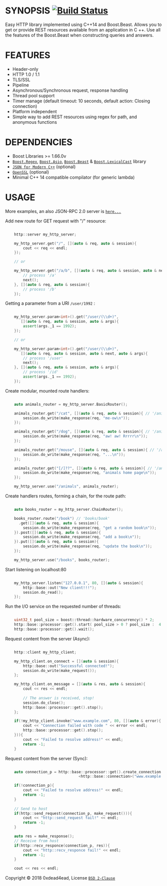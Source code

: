 # SYNOPSIS [![Build Status](https://travis-ci.org/0xdead4ead/beast_http_server.svg?branch=master)](https://travis-ci.org/0xdead4ead/beast_http_server)

Easy HTTP library implemented using C++14 and Boost.Beast. Allows you to get or provide REST resources available from an application in C ++. Use all the features of the Boost.Beast when constructing queries and answers.

# FEATURES

* Header-only
* HTTP 1.0 / 1.1
* TLS/SSL
* Pipeline
* Asynchronous/Synchronous request, response handling
* Thread pool support
* Timer manage (default timeout: 10 seconds, default action: Closing connection)
* Platform independent
* Simple way to add REST resources using regex for path, and anonymous functions

# DEPENDENCIES

* Boost Libraries >= 1.66.0v
* [`Boost.Regex`](https://github.com/boostorg/regex), [`Boost.Asio`](https://github.com/boostorg/asio), [`Boost.Beast`](https://github.com/boostorg/beast/tree/develop) & [`Boost.LexicalCast`](https://github.com/boostorg/lexical_cast) library
* [`JSON for Modern C++`](https://github.com/nlohmann/json) (optional)
* [`OpenSSL`](https://github.com/openssl/openssl) (optional)
* Minimal C++ 14 compatible compilator (for generic lambda)

# USAGE

More examples, an also JSON-RPC 2.0 server is [`here...`](https://github.com/0xdead4ead/beast_http_server/tree/dev/examples)

Add new route for GET request with "/" resource: 

```cpp

    http::server my_http_server;

    my_http_server.get("/", [](auto & req, auto & session){
        cout << req << endl;
    });

    // or

    my_http_server.get("/a/b", [](auto & req, auto & session, auto & next){
        // process '/a'
        next();
    }, [](auto & req, auto & session){
        // process '/b'
    });

```

Getting a parameter from a URI `/user/1992` :

```cpp

    my_http_server.param<int>().get("/user/(\\d+)",
       [](auto & req, auto & session, auto & args){
        assert(args._1 == 1992);
    });

    // or

    my_http_server.param<int>().get("/user/(\\d+)",
       [](auto & req, auto & session, auto & next, auto & args){
        // process '/user'
        next();
    }, [](auto & req, auto & session, auto & args){
        // process '/id'
        assert(args._1 == 1992);
    });

```

Create modular, mounted route handlers:

```cpp

    auto animals_router = my_http_server.BasicRouter();

    animals_router.get("/cat", [](auto & req, auto & session){ // '/animals/cat'
        session.do_write(make_response(req, "me-ow\n"));
    });

    animals_router.get("/dog", [](auto & req, auto & session){ // '/animals/dog'
        session.do_write(make_response(req, "aw! aw! Rrrrr\n"));
    });

    animals_router.get("/mouse", [](auto & req, auto & session){ // '/animals/mouse'
        session.do_write(make_response(req, "...\n"));
    });

    animals_router.get("[/]??", [](auto & req, auto & session){ // '/animals' or '/animals/'
        session.do_write(make_response(req, "animals home page\n"));
    });

    my_http_server.use("/animals", animals_router);

```

Create handlers routes, forming a chain, for the route path:

```cpp

    auto books_router = my_http_server.ChainRouter();

    books_router.route("/book") // 'books/book'
      .get([](auto & req, auto & session){
        session.do_write(make_response(req, "get a random book\n"));
    }).post([](auto & req, auto & session){
        session.do_write(make_response(req, "add a book\n"));
    }).put([](auto & req, auto & session){
        session.do_write(make_response(req, "update the book\n"));
    });

    my_http_server.use("/books", books_router);

```

Start listening on localhost:80

```cpp

    my_http_server.listen("127.0.0.1", 80, [](auto & session){
        http::base::out("New client!!!");
        session.do_read();
    });

```

Run the I/O service on the requested number of threads:

```cpp

    uint32_t pool_size = boost::thread::hardware_concurrency() * 2;
    http::base::processor::get().start( pool_size > 0 ? pool_size :  4 );
    http::base::processor::get().wait();

```

Request content from the server (Async):

```cpp

    http::client my_http_client;

    my_http_client.on_connect = [](auto & session){
        http::base::out("Successful connected!");
        session.do_write(make_request());
    };

    my_http_client.on_message = [](auto & res, auto & session){
        cout << res << endl;
        
        // The answer is received, stop!
        session.do_close();
        http::base::processor::get().stop();
    };

    if(!my_http_client.invoke("www.example.com", 80, [](auto & error){
        cout << "Connection failed with code " << error << endl;
        http::base::processor::get().stop();
    })){
        cout << "Failed to resolve address!" << endl;
        return -1;
    }

```

Request content from the server (Sync):

```cpp

    auto connection_p = http::base::processor::get().create_connection
                                 <http::base::connection>("www.example.com", 80);

    if(!connection_p){
        cout << "Failed to resolve address!" << endl;
        return -1;    
    }
    
    // Send to host
    if(http::send_request(connection_p, make_request())){
        cout << "http::send_request fail!" << endl;
        return -1;
    }

    auto res = make_response();
    // Receive from host
    if(http::recv_responce(connection_p, res)){
        cout << "http::recv_responce fail!" << endl;
        return -1;
    }

    cout << res << endl;

```

Copyright © 2018 0xdead4ead, License [`BSD 2-Clause`](https://github.com/0xdead4ead/beast_http_server/blob/dev/LICENSE)
